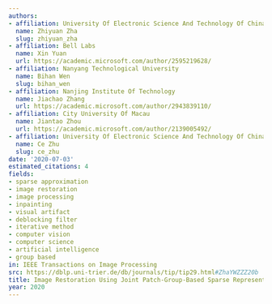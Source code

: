 ```yaml
---
authors:
- affiliation: University Of Electronic Science And Technology Of China
  name: Zhiyuan Zha
  slug: zhiyuan_zha
- affiliation: Bell Labs
  name: Xin Yuan
  url: https://academic.microsoft.com/author/2595219628/
- affiliation: Nanyang Technological University
  name: Bihan Wen
  slug: bihan_wen
- affiliation: Nanjing Institute Of Technology
  name: Jiachao Zhang
  url: https://academic.microsoft.com/author/2943839110/
- affiliation: City University Of Macau
  name: Jiantao Zhou
  url: https://academic.microsoft.com/author/2139005492/
- affiliation: University Of Electronic Science And Technology Of China
  name: Ce Zhu
  slug: ce_zhu
date: '2020-07-03'
estimated_citations: 4
fields:
- sparse approximation
- image restoration
- image processing
- inpainting
- visual artifact
- deblocking filter
- iterative method
- computer vision
- computer science
- artificial intelligence
- group based
in: IEEE Transactions on Image Processing
src: https://dblp.uni-trier.de/db/journals/tip/tip29.html#ZhaYWZZZ20b
title: Image Restoration Using Joint Patch-Group-Based Sparse Representation
year: 2020
---
```


